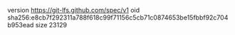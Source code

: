 version https://git-lfs.github.com/spec/v1
oid sha256:e8cb7f292311a788f618c99f71156c5cb71c0874653be15fbbf92c704b953ead
size 23129
